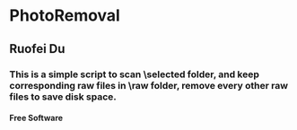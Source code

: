 # PhotoRemoval
## Ruofei Du
### This is a simple script to scan \selected folder, and keep corresponding raw files in \raw folder, remove every other raw files to save disk space.
#### Free Software